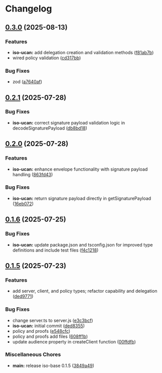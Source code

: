 # Changelog

## [0.3.0](https://github.com/hugomrdias/iso-repo/compare/iso-ucan-v0.2.1...iso-ucan-v0.3.0) (2025-08-13)


### Features

* **iso-ucan:** add delegation creation and validation methods ([f81ab7b](https://github.com/hugomrdias/iso-repo/commit/f81ab7b08ce4517a790eeddc0b9a8384f257354c))
* wired policy validation ([cd317bb](https://github.com/hugomrdias/iso-repo/commit/cd317bb865931d579937bd101c84b903c1fcd2dc))


### Bug Fixes

* zod ([a7640af](https://github.com/hugomrdias/iso-repo/commit/a7640afbd2a7d149e16ff85271997415f4782765))

## [0.2.1](https://github.com/hugomrdias/iso-repo/compare/iso-ucan-v0.2.0...iso-ucan-v0.2.1) (2025-07-28)


### Bug Fixes

* **iso-ucan:** correct signature payload validation logic in decodeSignaturePayload ([db8bd18](https://github.com/hugomrdias/iso-repo/commit/db8bd18c6dd94605db1aa4c536d0ade37caaa07c))

## [0.2.0](https://github.com/hugomrdias/iso-repo/compare/iso-ucan-v0.1.6...iso-ucan-v0.2.0) (2025-07-28)


### Features

* **iso-ucan:** enhance envelope functionality with signature payload handling ([863fd43](https://github.com/hugomrdias/iso-repo/commit/863fd438d793b362620cefb3220591e35e7a56d2))


### Bug Fixes

* **iso-ucan:** return signature payload directly in getSignaturePayload ([16eb072](https://github.com/hugomrdias/iso-repo/commit/16eb072f562ce5e401116dcd17f37fe998c0f72c))

## [0.1.6](https://github.com/hugomrdias/iso-repo/compare/iso-ucan-v0.1.5...iso-ucan-v0.1.6) (2025-07-25)


### Bug Fixes

* **iso-ucan:** update package.json and tsconfig.json for improved type definitions and include test files ([f4c1218](https://github.com/hugomrdias/iso-repo/commit/f4c1218aebdc64c169d4163f9694d76081382b24))

## [0.1.5](https://github.com/hugomrdias/iso-repo/compare/iso-ucan-v0.0.1...iso-ucan-v0.1.5) (2025-07-23)


### Features

* add server, client, and policy types; refactor capability and delegation ([ded9771](https://github.com/hugomrdias/iso-repo/commit/ded97717a43d42cc5dd889ee219986e042e7c3f7))


### Bug Fixes

* change server.ts to server.js ([e3c3bcf](https://github.com/hugomrdias/iso-repo/commit/e3c3bcf444051a5306ff2d4b4d86a8f24501c2d4))
* **iso-ucan:** initial commit ([ded8355](https://github.com/hugomrdias/iso-repo/commit/ded83558f550e175814819bbdbdc9656662013a7))
* policy and proofs ([e548cfc](https://github.com/hugomrdias/iso-repo/commit/e548cfc60ead34f72df75c4d7776f9313b1bbeb3))
* policy and proofs add files ([608ff1b](https://github.com/hugomrdias/iso-repo/commit/608ff1bc5e885f3394be768baf551459f3890d90))
* update audience property in createClient function ([00ffdfb](https://github.com/hugomrdias/iso-repo/commit/00ffdfbbab92516bad5b7136098035e0e8137849))


### Miscellaneous Chores

* **main:** release iso-base 0.1.5 ([3849a49](https://github.com/hugomrdias/iso-repo/commit/3849a49eb867fbdaf3ed95173144b448d4a42f4c))
